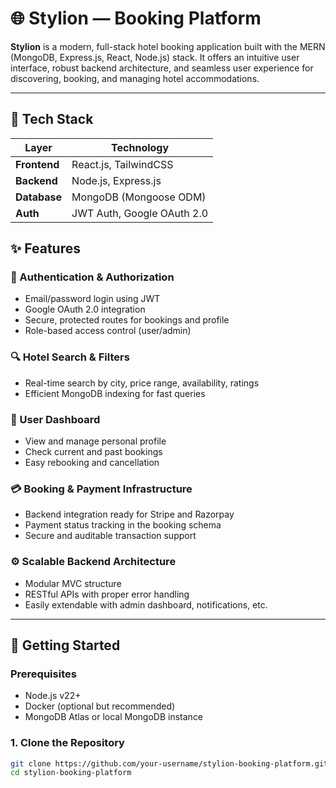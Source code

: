 # 🌐 Stylion — Booking Platform

**Stylion** is a modern, full-stack hotel booking application built with the MERN (MongoDB, Express.js, React, Node.js) stack. It offers an intuitive user interface, robust backend architecture, and seamless user experience for discovering, booking, and managing hotel accommodations. 

---

## 🚀 Tech Stack

| Layer         | Technology                           |
|---------------|---------------------------------------|
| **Frontend**  | React.js, TailwindCSS                 |
| **Backend**   | Node.js, Express.js                   |
| **Database**  | MongoDB (Mongoose ODM)                |
| **Auth**      | JWT Auth, Google OAuth 2.0



## ✨ Features

### 🔐 Authentication & Authorization
- Email/password login using JWT
- Google OAuth 2.0 integration
- Secure, protected routes for bookings and profile
- Role-based access control (user/admin)

### 🔍 Hotel Search & Filters
- Real-time search by city, price range, availability, ratings
- Efficient MongoDB indexing for fast queries

### 👤 User Dashboard
- View and manage personal profile
- Check current and past bookings
- Easy rebooking and cancellation

### 💳 Booking & Payment Infrastructure
- Backend integration ready for Stripe and Razorpay
- Payment status tracking in the booking schema
- Secure and auditable transaction support

### ⚙️ Scalable Backend Architecture
- Modular MVC structure
- RESTful APIs with proper error handling
- Easily extendable with admin dashboard, notifications, etc.
---
## 📌 Getting Started

### Prerequisites

- Node.js v22+
- Docker (optional but recommended)
- MongoDB Atlas or local MongoDB instance

### 1. Clone the Repository

```bash
git clone https://github.com/your-username/stylion-booking-platform.git
cd stylion-booking-platform
```


